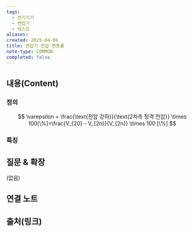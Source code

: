 ```yaml
---
tags:
  - 전기기기
  - 변압기
  - 테스트
aliases: 
created: 2025-04-04
title: 변압기 전압 변동률
note-type: COMMON
completed: false
---
```


## 내용(Content)

### 정의

$$
\varepsilon = \frac{\text{전압 강하}}{\text{2차측 정격 전압}} \times 100[\%]=\frac{V_{20} - V_{2n}}{V_{2n}} \times 100 [\%]
$$

### 특징



## 질문 & 확장

(없음)

## 연결 노트

## 출처(링크)

